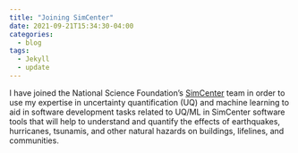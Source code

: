 ```yaml
---
title: "Joining SimCenter"
date: 2021-09-21T15:34:30-04:00
categories:
  - blog
tags:
  - Jekyll
  - update
---
```



 I have joined the  National Science Foundation’s <a href="https://engineering.jhu.edu/case/news/case-researchers-establish-practices-for-uncertainty-quantification-in-hazards-modeling-through-renewal-of-national-science-foundations-simcenter/" target="_blank">SimCenter</a> team in order to use my expertise in uncertainty quantification (UQ) and machine learning to aid in software development tasks related to UQ/ML in SimCenter software tools that will help to understand and quantify the effects of earthquakes, hurricanes, tsunamis, and other natural hazards on buildings, lifelines, and communities.
